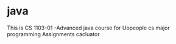 # java
This is CS 1103-01 -Advanced java course for Uopeople cs major programming Assignments
cacluator
